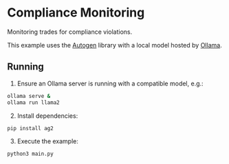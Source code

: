 # Compliance Monitoring

Monitoring trades for compliance violations.

This example uses the [Autogen](https://github.com/microsoft/autogen) library with a local model hosted by [Ollama](https://ollama.ai/).

## Running

1. Ensure an Ollama server is running with a compatible model, e.g.:

```bash
ollama serve &
ollama run llama2
```

2. Install dependencies:

```bash
pip install ag2
```

3. Execute the example:

```bash
python3 main.py
```

